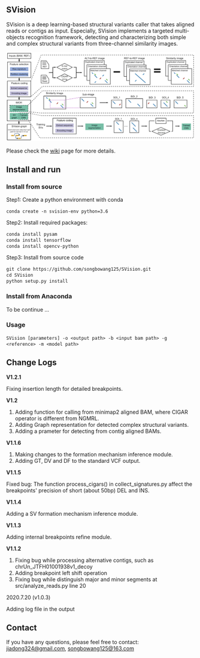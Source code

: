 ## SVision

SVision is a deep learning-based structural variants caller that takes aligned reads or contigs as input. Especially, SVision implements a targeted multi-objects recognition framework, detecting and characterizing both simple and complex structural variants from three-channel similarity images.

<img src="https://github.com/xjtu-omics/SVision/blob/master/supports/workflow.png" alt="SVision workflow" align=center/>


Please check the [wiki](https://github.com/xjtu-omics/SVision/wiki) page for more details. 


## Install and run

### Install from source
Step1: Create a python environment with conda

```
conda create -n svision-env python=3.6
```

Step2: Install required packages:

```
conda install pysam
conda install tensorflow
conda install opencv-python
```
Step3: Install from source code

```
git clone https://github.com/songbowang125/SVision.git
cd SVision
python setup.py install
```

### Install from Anaconda

To be continue ...


### Usage

```
SVision [parameters] -o <output path> -b <input bam path> -g <reference> -m <model path>
```


## Change Logs

**V1.2.1**

Fixing insertion length for detailed breakpoints.

**V1.2**

1. Adding function for calling from minimap2 aligned BAM, where CIGAR operator is different from NGMRL.
2. Adding Graph representation for detected complex structural variants.
3. Adding a prameter for detecting from contig aligned BAMs.

**V1.1.6**

1. Making changes to the formation mechanism inference module.
2. Adding GT, DV and DF to the standard VCF output.

**V1.1.5**

Fixed bug: The function process_cigars() in collect_signatures.py affect the breakpoints' precision of short (about 50bp) DEL and INS.

**V1.1.4**

Adding a SV formation mechanism inference module.

**V1.1.3**

Adding internal breakpoints refine module.

**V1.1.2**

1. Fixing bug while processing alternative contigs, such as chrUn_JTFH01001938v1_decoy
2. Adding breakpoint left shift operation
3. Fixing bug while distinguish major and minor segments at src/analyze_reads.py line 20

2020.7.20 (v1.0.3)

Adding log file in the output

## Contact
If you have any questions, please feel free to contact: jiadong324@gmail.com, songbowang125@163.com
